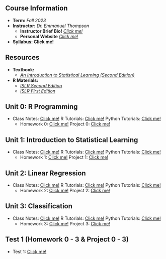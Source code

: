 ## Course Information
- **Term:** *Fall 2023*
- **Instructor:** *Dr. Emmanuel Thompson*
    - **Instructor Brief Bio!** [*Click me!*](https://semo.edu/people-directory/faculty-staff/thompson-emmanuel.html)
    - **Personal Website** [*Click me!*](https://ethompsonact.com/)
- **Syllabus: Click me!**

## Resources
- **Textbook:**
    - [*An Introduction to Statistical Learning (Second Edition)*](https://hastie.su.domains/ISLR2/ISLRv2_website.pdf)
- **R Materials:**
    - [*ISLR Second Edition*](https://www.statlearning.com/resources-second-edition)
    - [*ISLR First Edition*](https://www.statlearning.com/resources-first-edition)

## Unit 0: R Programming 
- Class Notes: [Click me!](https://github.com/tomsca/stat_learn/blob/main/MA530_R_Programming.ipynb) R Tutorials: [Click me!]() Python Tutorials: [Click me!]()
  - Homework 0: [Click me!]() Project 0: [Click me!]() 

## Unit 1: Introduction to Statistical Learning
- Class Notes: [Click me!]() R Tutorials: [Click me!]() Python Tutorials: [Click me!]()
  - Homework 1: [Click me!]() Project 1: [Click me!]() 

## Unit 2: Linear Regression
- Class Notes: [Click me!]() R Tutorials: [Click me!]() Python Tutorials: [Click me!]()
  - Homework 2: [Click me!]() Project 2: [Click me!]() 

## Unit 3: Classification
- Class Notes: [Click me!]() R Tutorials: [Click me!]() Python Tutorials: [Click me!]()
  - Homework 3: [Click me!]() Project 3: [Click me!]() 

## Test 1 (Homework 0 - 3 & Project 0 - 3)
 - Test 1: [Click me!]()

